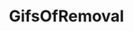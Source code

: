 ---
title: GifsOfRemoval
crosslinks:
- MassiveTitsnAss
- amazingtits
- TankTugging
- foreskin
- voluptuous
- nuttinhere
- gonewild
- BiggerThanYouThought
- BrasilOnReddit
- KendraRoll
- katerina
- Sofi_A
- anniespantiesxx
---
